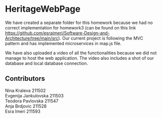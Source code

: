 # HeritageWebPage

We have created a separate folder for this homework because we had no correct implementation for homework3 (can be found on this link https://github.com/esraimeri/Software-Design-and-Architecture/tree/main/src). Our current project is following the MVC pattern and has implemented microservices in map.js file. 

We have also uploaded a video of all the functionalities because we did not manage to host the web application. The video also includes a shot of our database and local database connection.

## Contributors
Nina Kraleva 211502<br>
Evgenija Jankulovska 211503<br>
Teodora Pavlovska 211547<br>
Anja Brdjovic 211528<br>
Esra Imeri 211593<br>
